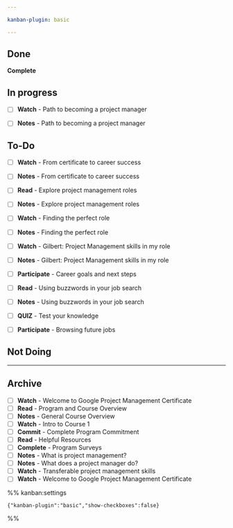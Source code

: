 ```yaml
---

kanban-plugin: basic

---
```


## Done

**Complete**


## In progress

- [ ] **Watch** - Path to becoming a project manager
- [ ] **Notes** - Path to becoming a project manager


## To-Do

- [ ] **Watch** - From certificate to career success
- [ ] **Notes** - From certificate to career success
- [ ] **Read** - Explore project management roles
- [ ] **Notes** - Explore project management roles
- [ ] **Watch** - Finding the perfect role
- [ ] **Notes** - Finding the perfect role
- [ ] **Watch** - Gilbert: Project Management skills in my role
- [ ] **Notes** - Gilbert: Project Management skills in my role
- [ ] **Participate** - Career goals and next steps
- [ ] **Read** - Using buzzwords in your job search
- [ ] **Notes** - Using buzzwords in your job search
- [ ] **QUIZ** - Test your knowledge
- [ ] **Participate** - Browsing future jobs


## Not Doing



***

## Archive

- [ ] **Watch** - Welcome to Google Project Management Certificate
- [ ] **Read** - Program and Course Overview
- [ ] **Notes** - General Course Overview
- [ ] **Watch** - Intro to Course 1
- [ ] **Commit** - Complete Program Commitment
- [ ] **Read** - Helpful Resources
- [ ] **Complete** - Program Surveys
- [ ] **Notes** - What is project management?
- [ ] **Notes** - What does a project manager do?
- [ ] **Watch** - Transferable project management skills
- [ ] **Watch** - Welcome to Google Project Management Certificate

%% kanban:settings
```
{"kanban-plugin":"basic","show-checkboxes":false}
```
%%